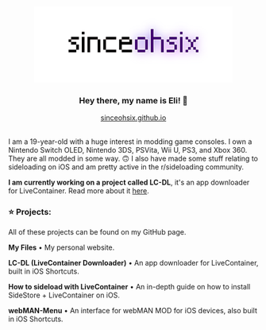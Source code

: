 <div align="center">
  <img src="sinceohsix.png" width="400">
  <h3>Hey there, my name is Eli! 💫</h3>
  <a href="https://sinceohsix.github.io">sinceohsix.github.io</a>
  <br><br>
</div>

I am a 19-year-old with a huge interest in modding game consoles. I own a Nintendo Switch OLED, Nintendo 3DS, PSVita, Wii U, PS3, and Xbox 360. They are all modded in some way. 🙃 I also have made some stuff relating to sideloading on iOS and am pretty active in the r/sideloading community. 

**I am currently working on a project called LC-DL**, it's an app downloader for LiveContainer. Read more about it [here](https://github.com/sinceohsix/lcdl-repo).

### ⭐️ Projects:
All of these projects can be found on my GitHub page.

**My Files** • My personal website.

**LC-DL (LiveContainer Downloader)** • An app downloader for LiveContainer, built in iOS Shortcuts.

**How to sideload with LiveContainer** • An in-depth guide on how to install SideStore + LiveContainer on iOS.

**webMAN-Menu** • An interface for webMAN MOD for iOS devices, also built in iOS Shortcuts.
